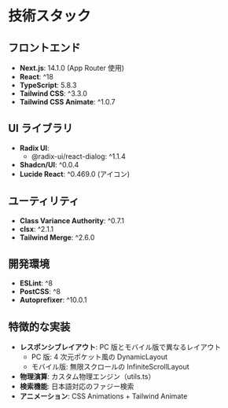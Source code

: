 # 技術スタック

## フロントエンド

- **Next.js**: 14.1.0 (App Router 使用)
- **React**: ^18
- **TypeScript**: 5.8.3
- **Tailwind CSS**: ^3.3.0
- **Tailwind CSS Animate**: ^1.0.7

## UI ライブラリ

- **Radix UI**:
  - @radix-ui/react-dialog: ^1.1.4
- **Shadcn/UI**: ^0.0.4
- **Lucide React**: ^0.469.0 (アイコン)

## ユーティリティ

- **Class Variance Authority**: ^0.7.1
- **clsx**: ^2.1.1
- **Tailwind Merge**: ^2.6.0

## 開発環境

- **ESLint**: ^8
- **PostCSS**: ^8
- **Autoprefixer**: ^10.0.1

## 特徴的な実装

- **レスポンシブレイアウト**: PC 版とモバイル版で異なるレイアウト
  - PC 版: 4 次元ポケット風の DynamicLayout
  - モバイル版: 無限スクロールの InfiniteScrollLayout
- **物理演算**: カスタム物理エンジン（utils.ts）
- **検索機能**: 日本語対応のファジー検索
- **アニメーション**: CSS Animations + Tailwind Animate
